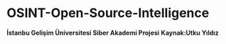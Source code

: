 # OSINT-Open-Source-Intelligence
**İstanbu Gelişim Üniversitesi Siber Akademi Projesi**
**Kaynak:Utku Yıldız**
